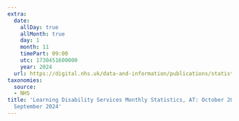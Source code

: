 ```yaml
---
extra:
  date:
    allDay: true
    allMonth: true
    day: 1
    month: 11
    timePart: 09:00
    utc: 1730451600000
    year: 2024
  url: https://digital.nhs.uk/data-and-information/publications/statistical/learning-disability-services-statistics/at-october-2024-mhsds-september-2024
taxonomies:
  source:
  - NHS
title: 'Learning Disability Services Monthly Statistics, AT: October 2024, MHSDS:
  September 2024'
---
```

